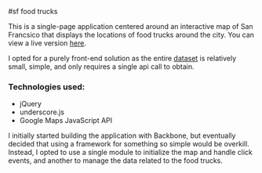 #sf food trucks

This is a single-page application centered around an interactive map of San Francsico that displays the locations of food trucks around the city.  You can view a live version [here](www.google.com).

I opted for a purely front-end solution as the entire [dataset](https://data.sfgov.org/Economy-and-Community/Mobile-Food-Facility-Permit/rqzj-sfat?) is relatively small, simple, and only
requires a single api call to obtain.

### Technologies used:

* jQuery
* underscore.js
* Google Maps JavaScript API 

I initially started building the application with Backbone, but eventually decided that using a framework for something so simple would be overkill. Instead, I opted to use a single module to initialize the map and handle click events, and another to manage the data related to the food trucks. 

